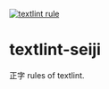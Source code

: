 [![textlint rule](https://img.shields.io/badge/textlint-fixable-green.svg?style=social)](https://textlint.github.io/)

textlint-seiji
==
正字 rules of textlint.
